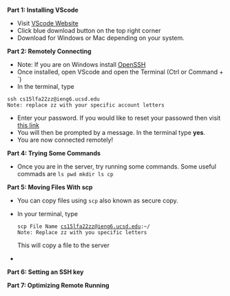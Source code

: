 **Part 1: Installing VScode**
* Visit [VScode Website](https://code.visualstudio.com/)
* Click blue download button on the top right corner
* Download for Windows or Mac depending on your system.

**Part 2: Remotely Connecting**
* Note: If you are on Windows install [OpenSSH](https://learn.microsoft.com/en-us/windows-server/administration/openssh/openssh_install_firstuse?tabs=gui)
* Once installed, open VScode and open the Terminal (Ctrl or Command + `)
* In the terminal, type

<pre><code>ssh cs15lfa22zz@ieng6.ucsd.edu
Note: replace zz with your specific account letters </code></pre>

* Enter your password. If you would like to reset your passowrd then visit [this link](https://docs.google.com/document/d/1hs7CyQeh-MdUfM9uv99i8tqfneos6Y8bDU0uhn1wqho/edit)
* You will then be prompted by a message. In the terminal type **yes**.
* You are now connected remotely!

**Part 4: Trying Some Commands**
* Once you are in the server, try running some commands. Some useful commads are <code>ls pwd mkdir ls cp</code>

**Part 5: Moving Files With scp**
* You can copy files using <code>scp</code> also known as secure copy.

* In your terminal, type <pre><code>scp File Name cs15lfa22zz@ieng6.ucsd.edu:~/
Note: Replace zz with you specific letters </code></pre>
This will copy a file to the server
* 


**Part 6: Setting an SSH key**

**Part 7: Optimizing Remote Running**
